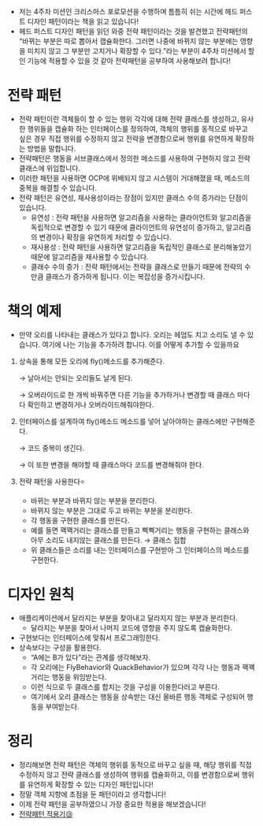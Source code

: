- 저는 4주차 미션인 크리스마스 포로모션을 수행하며 틈틈히 쉬는 시간에 헤드 퍼스트 디자인 패턴이라는 책을 읽고 있습니다!
- 헤드 퍼스트 디자인 패턴을 읽던 와중 전략 패턴이라는 것을 발견했고 전략패턴의 “바뀌는 부분은 따로 뽑아서 캡슐화한다. 그러면 나중에 바뀌지 않는 부분에는 영향을 미치지 않고 그 부분만 고치거나 확장할 수 있다.”라는 부분이 4주차 미션에서 할인 기능에 적용할 수 있을 것 같아 전략패턴을 공부하여 사용해보려 합니다!

# 전략 패턴

- 전략 패턴이란 객체들이 할 수 있는 행위 각각에 대해 전략 클래스를 생성하고, 유사한 행위들을 캡슐화 하는 인터페이스를 정의하여, 객체의 행위를 동적으로 바꾸고 싶은 경우 직접 행위를 수정하지 않고 전략을 변경함으로써 행위를 유연하게 확장하는 방법을 말합니다.
- 전략패턴은 행동을 서브클래스에서 정의한 메소드를 사용하여 구현하지 않고 전략 클래스에 위임합니다.
- 이러한 패턴을 사용하면 OCP에 위배되지 않고 시스템이 거대해졌을 때, 메소드의 중복을 해결할 수 있습니다.
- 전략 패턴은 유연성, 재사용성이라는 장점이 있지만 클래스 수의 증가라는 단점이 있습니다.
    - 유연성 : 전략 패턴을 사용하면 알고리즘을 사용하는 클라이언트와 알고리즘을 독립적으로 변경할 수 있기 때문에 클라이언트의 유연성이 증가하고, 알고리즘의 변경이나 확장을 유연하게 처리할 수 있습니다.
    - 재사용성 : 전략 패턴을 사용하면 알고리즘을 독립적인 클래스로 분리해놓았기 때문에 알고리즘을 재사용할 수 있습니다.
    - 클래수 수의 증가 : 전략 패턴에서는 전략을 클래스로 만들기 때문에 전략의 수만큼 클래스가 증가하게 됩니다. 이는 복잡성을 증가시킵니다.

# 책의 예제

- 만약 오리를 나타내는 클래스가 있다고 합니다. 오리는 헤엄도 치고 소리도 낼 수 있습니다. 여기에 나는 기능을 추가하려 합니다. 이를 어떻게 추가할 수 있을까요
1. 상속을 통해 모든 오리에 fly()메소드를 추가해준다.
    
    → 날아서는 안되는 오리들도 날게 된다.
    
    → 오버라이드로 한 개씩 바꿔주면 다른 기능을 추가하거나 변경할 때 클래스 마다 다 확인하고 변경하거나 오버라이드해줘야한다.
    
2. 인터페이스를 설계하여 fly()메소드 메소드를 넣어 날아야하는 클래스에만 구현해준다.
    
    → 코드 중복이 생긴다.
    
    → 이 또한 변경을 해야할 때 클래스마다 코드를 변경해줘야 한다.
    
3. 전략 패턴을 사용한다⭐️
    - 바뀌는 부분과 바뀌지 않는 부분을 분리한다.
    - 바뀌지 않는 부분은 그대로 두고 바뀌는 부분을 분리한다.
    - 각 행동을 구현한 클래스를 만든다.
    - 예를 들면 꽥꽥거리는 클래스를 만들고 삑삑거리는 행동을 구현하는 클래스와 아무 소리도 내지않는 클래스를 만든다. → 클래스 집합
    - 위 클래스들은 소리를 내는 인터페이스를 구현받아 그 인터페이스의 메소드를 구현한다.

# 디자인 원칙

- 애플리케이션에서 달라지는 부분을 찾아내고 달라지지 않는 부분과 분리한다.
    - 달라지는 부분을 찾아서 나머지 코드에 영향을 주지 않도록 캡슐화한다.
- 구현보다는 인터페이스에 맞춰서 프로그래밍한다.
- 상속보다는 구성을 활용한다.
    - “A에는 B가 있다”라는 관계를 생각해보자.
    - 각 오리에는 FlyBehavior와 QuackBehavior가 있으며 각각 나는 행동과 꽥꽥거리는 행동을 위임받는다.
    - 이런 식으로 두 클래스를 합치는 것을 구성을 이용한다러고 부른다.
    - 여기에서 오리 클래스는 행동을 상속받는 대신 올바른 행동 객체로 구성되어 행동을 부여받는다.

# 정리

- 정리해보면 전략 패턴은 객체의 행위를 동적으로 바꾸고 싶을 때, 해당 행위를 직접 수정하지 않고 전략 클래스를 생성하여 행위를 캡슐화하고, 이를 변경함으로써 행위를 유연하게 확장할 수 있는 디자인 패턴입니다!
- 정말 객체 지향에 초점을 둔 패턴이라고 생각합니다!
- 이제 전략 패턴을 공부하였으니 가장 중요한 적용을 해보겠습니다!
- [전략패턴 적용기😢](https://github.com/alswp006/woowa-6th-precourse-memory/blob/main/4%EC%A3%BC%EC%B0%A8/%EC%A0%84%EB%9E%B5%ED%8C%A8%ED%84%B4%20%EC%A0%81%EC%9A%A9%EA%B8%B0..%F0%9F%A4%A3.md)
